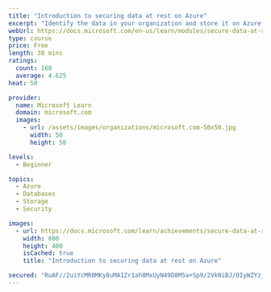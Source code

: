 ```yaml
---
title: "Introduction to securing data at rest on Azure"
excerpt: "Identify the data in your organization and store it on Azure. Store secrets securely, and use client-side encryption and Storage Service Encryption to help protect your data."
webUrl: https://docs.microsoft.com/en-us/learn/modules/secure-data-at-rest/
type: course
price: Free
length: 30 mins
ratings:
  count: 168
  average: 4.625
heat: 50

provider:
  name: Microsoft Learn
  domain: microsoft.com
  images:
    - url: /assets/images/organizations/microsoft.com-50x50.jpg
      width: 50
      height: 50

levels:
  - Beginner

topics:
  - Azure
  - Databases
  - Storage
  - Security

images:
  - url: https://docs.microsoft.com/learn/achievements/secure-data-at-rest-social.png
    width: 800
    height: 400
    isCached: true
    title: "Introduction to securing data at rest on Azure"

secured: "RuAF//2uiYcMR0MKy8uMAIZr1ah8MxUyN49D8M5a+Sp9/2VkNiBJ/OIyWZYzjIZZiyb+tUcS9rBa/Q936JwsNy9+eLzMwnZrMFK+xMhUf7NQFCyAm4c8A2pOeQVCe86guNWiR/9uajhxH7AEhR7S4x6zHgbVOj0F2tr/fb1UIDxlpxcVLmiiuhv/KMs7ZtBAvnjfctbZ0lpyNoaQgX6h4628fsdP+Nx8yY+x5TZ9uQpMCDFA4fU2xiwolSvjvZxceZmdlnv8+HEkG4wPPMYVWn1wwPeeBx/JPUO6oGu7iRvBP3WuRYWm8tWa/yu/U5uwAbqZXxyP1v+8Oc/v9AUHHZLpVc0Ux5wMigDH0WwB3Ilt7jtxGBqANnTTnbnXCc3or11OqPTyQl0cr0chTjBk8w==;CckReeU3YfZKZ4NnDstjjQ=="
---
```


